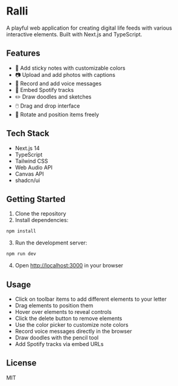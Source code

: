 # Ralli

A playful web application for creating digital life feeds with various interactive elements. Built with Next.js and TypeScript.

## Features

- 📝 Add sticky notes with customizable colors
- 📷 Upload and add photos with captions
- 🎤 Record and add voice messages
- 🎵 Embed Spotify tracks
- ✏️ Draw doodles and sketches
- 🖱️ Drag and drop interface
- 🔄 Rotate and position items freely

## Tech Stack

- Next.js 14
- TypeScript
- Tailwind CSS
- Web Audio API
- Canvas API
- shadcn/ui

## Getting Started

1. Clone the repository
2. Install dependencies:
```bash
npm install
```

3. Run the development server:
```bash
npm run dev
```

4. Open [http://localhost:3000](http://localhost:3000) in your browser

## Usage

- Click on toolbar items to add different elements to your letter
- Drag elements to position them
- Hover over elements to reveal controls
- Click the delete button to remove elements
- Use the color picker to customize note colors
- Record voice messages directly in the browser
- Draw doodles with the pencil tool
- Add Spotify tracks via embed URLs

## License

MIT
